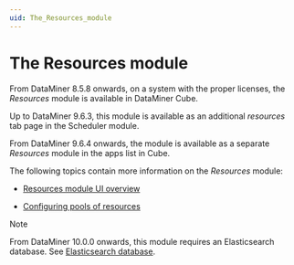 ```yaml
---
uid: The_Resources_module
---
```


# The Resources module

From DataMiner 8.5.8 onwards, on a system with the proper licenses, the *Resources* module is available in DataMiner Cube.

Up to DataMiner 9.6.3, this module is available as an additional *resources* tab page in the Scheduler module.

From DataMiner 9.6.4 onwards, the module is available as a separate *Resources* module in the apps list in Cube.

The following topics contain more information on the *Resources* module:

- [Resources module UI overview](xref:Resources_module_UI_overview)

- [Configuring pools of resources](xref:Configuring_pools_of_resources)

> [!NOTE]
> From DataMiner 10.0.0 onwards, this module requires an Elasticsearch database. See [Elasticsearch database](xref:Elasticsearch_database).
